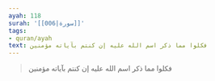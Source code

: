 ```yaml
---
ayah: 118
surah: '[[006|سورة]]'
tags:
- quran/ayah
text: فكلوا مما ذكر اسم الله عليه إن كنتم بآياته مؤمنين
---
```

> فكلوا مما ذكر اسم الله عليه إن كنتم بآياته مؤمنين
